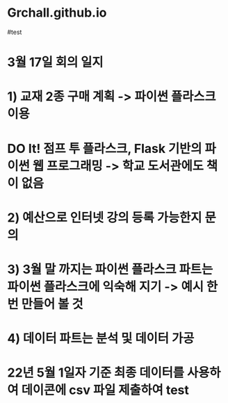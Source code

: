 # Grchall.github.io
#test
# 3월 17일 회의 일지
# 1) 교재 2종 구매 계획 -> 파이썬 플라스크 이용
# DO It!  점프 투 플라스크, Flask 기반의 파이썬 웹 프로그래밍  -> 학교 도서관에도 책이 없음
# 2) 예산으로 인터넷 강의 등록 가능한지 문의 
# 3) 3월 말 까지는 파이썬 플라스크 파트는 파이썬 플라스크에 익숙해 지기 -> 예시 한번 만들어 볼 것
# 4) 데이터 파트는 분석 및 데이터 가공 


# 22년 5월 1일자 기준 최종 데이터를 사용하여 데이콘에 csv 파일 제출하여 test
